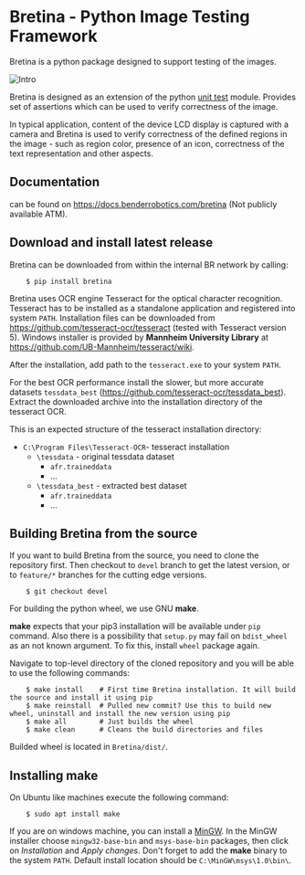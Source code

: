 # Bretina - Python Image Testing Framework

Bretina is a python package designed to support testing of the images.

![Intro](docs/_static/fig_intro.png)

Bretina is designed as an extension of the python
[unit test](https://docs.python.org/3/library/unittest.html) module. Provides
set of assertions which can be used to verify correctness of the image.

In typical application, content of the device LCD display is captured with a
camera and Bretina is used to verify correctness of the defined regions in the
image - such as region color, presence of an icon, correctness of the text
representation and other aspects.

## Documentation

can be found on https://docs.benderrobotics.com/bretina (Not publicly available ATM).

## Download and install latest release

Bretina can be downloaded from within the internal BR network by calling:

```console
    $ pip install bretina
```

Bretina uses OCR engine Tesseract for the optical character recognition.
Tesseract has to be installed as a standalone application and registered into
system `PATH`. Installation files can be downloaded from
https://github.com/tesseract-ocr/tesseract (tested with Tesseract version 5).
Windows installer is provided by **Mannheim University Library** at
https://github.com/UB-Mannheim/tesseract/wiki.

After the installation, add path to the `tesseract.exe` to your system `PATH`.

For the best OCR performance install the slower, but more accurate datasets
`tessdata_best` (https://github.com/tesseract-ocr/tessdata_best). Extract the
downloaded archive into the installation directory of the tesseract OCR.

This is an expected structure of the tesseract installation directory:

- `C:\Program Files\Tesseract-OCR`- tesseract installation
  - `\tessdata` - original tessdata dataset
    - `afr.traineddata`
    - ...
  - `\tessdata_best` - extracted best dataset
    - `afr.traineddata`
    - ...

## Building Bretina from the source

If you want to build Bretina from the source, you need to clone the repository first.
Then checkout to `devel` branch to get the latest version, or to `feature/*` branches for the cutting edge versions.

```console
    $ git checkout devel
```

For building the python wheel, we use GNU **make**.

**make** expects that your pip3 installation will be available under `pip`
command. Also there is a possibility that `setup.py` may fail on `bdist_wheel`
as an not known argument. To fix this, install `wheel` package again.

Navigate to top-level directory of the cloned repository and you will be able to
use the following commands:

```console
    $ make install    # First time Bretina installation. It will build the source and install it using pip
    $ make reinstall  # Pulled new commit? Use this to build new wheel, uninstall and install the new version using pip
    $ make all        # Just builds the wheel
    $ make clean      # Cleans the build directories and files
```

Builded wheel is located in `Bretina/dist/`.

## Installing make

On Ubuntu like machines execute the following command:

```console
    $ sudo apt install make
```

If you are on windows machine, you can install a [MinGW](http://www.mingw.org/). In the MinGW installer choose `mingw32-base-bin` and
`msys-base-bin` packages, then click on *Installation* and *Apply changes*.
Don't forget to add the **make** binary to the system `PATH`. Default install location should be `C:\MinGW\msys\1.0\bin\`.
